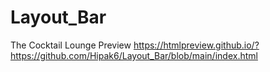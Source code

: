# Layout_Bar
The Cocktail Lounge 
Preview https://htmlpreview.github.io/?https://github.com/Hipak6/Layout_Bar/blob/main/index.html
